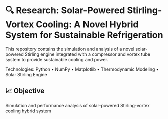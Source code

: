 # 🔍 Research: Solar-Powered Stirling-Vortex Cooling: A Novel Hybrid System for Sustainable Refrigeration
This repository contains the simulation and analysis of a novel solar-powered Stirling engine integrated with a compressor and vortex tube system to provide sustainable cooling and power.

Technologies: Python • NumPy • Matplotlib • Thermodynamic Modeling • Solar Stirling Engine 

## 📈 Objective
Simulation and performance analysis of solar-powered Stirling-vortex cooling hybrid system
